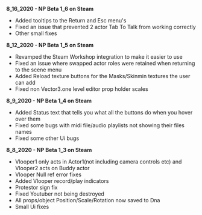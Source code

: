**8_16_2020 - NP Beta 1_6 on Steam**
* Added tooltips to the Return and Esc menu's
* Fixed an issue that prevented 2 actor Tab To Talk from working correctly
* Other small fixes

**8_12_2020 - NP Beta 1_5 on Steam**
* Revamped the Steam Workshop integration to make it easier to use
* Fixed an issue where swapped actor roles were retained when returning to the scene menu
* Added Reload texture buttons for the Masks/Skinmin textures the user can add
* Fixed non Vector3.one level editor prop holder scales

**8_9_2020 - NP Beta 1_4 on Steam**
* Added Status text that tells you what all the buttons do when you hover over them
* Fixed some bugs with midi file/audio playlists not showing their files names
* Fixed some other Ui bugs

**8_8_2020 - NP Beta 1_3 on Steam**
* Vlooper1 only acts in Actor1(not including camera controls etc) and Vlooper2 acts on Buddy actor
* Vlooper Null ref error fixes
* Added Vlooper record/play indicators
* Protestor sign fix
* Fixed Youtuber not being destroyed
* All props/object Position/Scale/Rotation now saved to Dna
* Small Ui fixes

